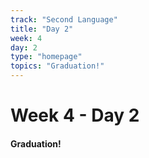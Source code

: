```yaml
---
track: "Second Language"
title: "Day 2"
week: 4
day: 2
type: "homepage"
topics: "Graduation!"
---
```



# Week 4 - Day 2

#### Graduation!
